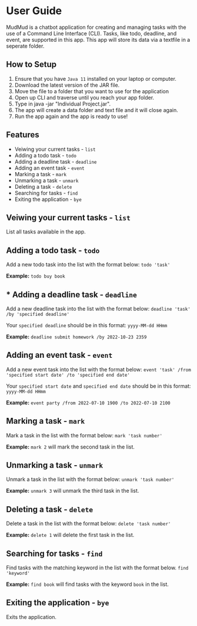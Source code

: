 # User Guide

MudMud is a chatbot application for creating and managing tasks with the use of a Command Line Interface (CLI). Tasks, like todo, deadline, and event, are supported in this app. This app will store its data via a textfile in a seperate folder.

## How to Setup

1. Ensure that you have `Java 11` installed on your laptop or computer.
2. Download the latest version of the JAR file.
3. Move the file to a folder that you want to use for the application
4. Open up CLI and traverse until you reach your app folder.
5. Type in java -jar "Individual Project.jar".
6. The app will create a data folder and text file and it will close again.
7. Run the app again and the app is ready to use!
   
## Features 
* Veiwing your current tasks - `list`
* Adding a todo task - `todo`
* Adding a deadline task - `deadline`
* Adding an event task - `event`
* Marking a task - `mark`
* Unmarking a task - `unmark`
* Deleting a task - `delete`
* Searching for tasks - `find`
* Exiting the application - `bye`

## Veiwing your current tasks - `list`
List all tasks available in the app.

## Adding a todo task - `todo`
Add a new todo task into the list with the format below:
`todo 'task'`

**Example:**
`todo buy book`

## * Adding a deadline task - `deadline`
Add a new deadline task into the list with the format below:
`deadline 'task' /by 'specified deadline'`

Your `specified deadline` should be in this format:
`yyyy-MM-dd HHmm`

**Example:**
`deadline submit homework /by 2022-10-23 2359`

## Adding an event task - `event`
Add a new event task into the list with the format below:
`event 'task' /from 'specified start date' /to 'specified end date'`

Your `specified start date` and `specified end date` should be in this format:
`yyyy-MM-dd HHmm`

**Example:**
`event party /from 2022-07-10 1900 /to 2022-07-10 2100`

## Marking a task - `mark`
Mark a task in the list with the format below:
`mark 'task number'`

**Example:**
`mark 2` will mark the second task in the list.

## Unmarking a task - `unmark`
Unmark a task in the list with the format below:
`unmark 'task number'`

**Example:**
`unmark 3` will unmark the third task in the list.

## Deleting a task - `delete`
Delete a task in the list with the format below:
`delete 'task number'`

**Example:**
`delete 1` will delete the first task in the list.

## Searching for tasks - `find`
Find tasks with the matching keyword in the list with the format below.
`find 'keyword'`

**Example:**
`find book` will find tasks with the keyword `book` in the list.

## Exiting the application - `bye`
Exits the application.
